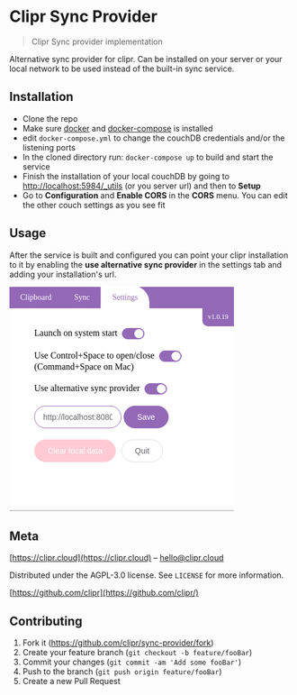 # Clipr Sync Provider
> Clipr Sync provider implementation

Alternative sync provider for clipr.
Can be installed on your server or your local network to be used instead of the built-in sync service.


## Installation

* Clone the repo
* Make sure [docker](https://www.docker.com/) and [docker-compose](https://docs.docker.com/compose/) is installed
* edit `docker-compose.yml` to change the couchDB credentials and/or the listening ports
* In the cloned directory run: `docker-compose up` to build and start the service
* Finish the installation of your local couchDB by going to [http://localhost:5984/_utils](http://localhost:5984/_utils) (or you server url) and then to **Setup**
* Go to **Configuration** and **Enable CORS** in the **CORS** menu. You can edit the other couch settings as you see fit

## Usage

After the service is built and configured you can point your clipr installation to it by enabling
the **use alternative sync provider** in the settings tab and adding your installation's url.

![](repo_assets/settings.png)

## Meta

[https://clipr.cloud](https://clipr.cloud) – hello@clipr.cloud

Distributed under the AGPL-3.0 license. See ``LICENSE`` for more information.

[https://github.com/clipr](https://github.com/clipr/)

## Contributing

1. Fork it (<https://github.com/clipr/sync-provider/fork>)
2. Create your feature branch (`git checkout -b feature/fooBar`)
3. Commit your changes (`git commit -am 'Add some fooBar'`)
4. Push to the branch (`git push origin feature/fooBar`)
5. Create a new Pull Request
